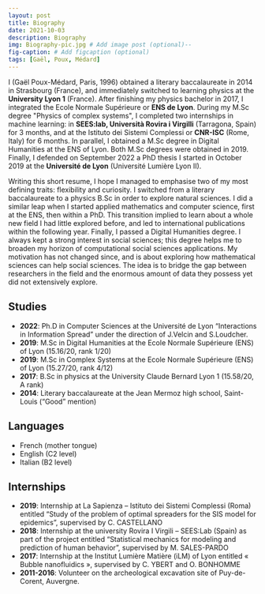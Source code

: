 ```yaml
---
layout: post
title: Biography
date: 2021-10-03
description: Biography
img: Biography-pic.jpg # Add image post (optional)--
fig-caption: # Add figcaption (optional)
tags: [Gaël, Poux, Médard]
---
```


I (Gaël Poux-Médard, Paris, 1996) obtained a literary baccalaureate in 2014 in Strasbourg (France), 
and immediately switched to learning 
physics at the **University Lyon 1** (France). After finishing my physics bachelor in 2017, I 
integrated the Ecole Normale Supérieure or **ENS de Lyon**. During my M.Sc degree "Physics of complex systems", 
I completed two internships in machine learning: in **SEES:lab, Università Rovira i Virgilli** (Tarragona, Spain) 
for 3 months, and at the Istituto dei Sistemi Complessi or **CNR-ISC** (Rome, Italy) for 6 months. 
In parallel, I obtained a M.Sc degree in Digital Humanities at the ENS of Lyon. 
Both M.Sc degrees were obtained in 2019. Finally, I defended on September 2022 a PhD thesis I started in October 2019 
at the **Université de Lyon** (Université Lumière Lyon II).

Writing this short resume, I hope I managed to emphasise two of my most defining traits: 
flexibility and curiosity. I switched from a literary baccalaureate to a physics B.Sc 
in order to explore natural sciences.
I did a similar leap when I started applied mathematics and computer science, first at the ENS, 
then within a PhD. This transition implied to learn about a whole new field I had 
little explored before, and led to international publications within the following year.
Finally, I passed a Digital Humanities degree. I always kept a strong interest in social sciences; 
this degree helps me to broaden my horizon of computational social sciences applications.
My motivation has not changed since, and is about exploring how mathematical sciences 
can help social sciences. The idea is to bridge the gap between researchers in the field and 
the enormous amount of data they possess yet did not extensively explore.

## Studies
-	**2022**: Ph.D in Computer Sciences at the Université de Lyon “Interactions in Information Spread” under the direction of J.Velcin and S.Loudcher.
-	**2019**: M.Sc in Digital Humanities at the Ecole Normale Supérieure (ENS) of Lyon (15.16/20, rank 1/20)
-	**2019**: M.Sc in Complex Systems at the Ecole Normale Supérieure (ENS) of Lyon (15.27/20, rank 4/12)
-	**2017**: B.Sc in physics at the University Claude Bernard Lyon 1 (15.58/20, A rank)
-	**2014**: Literary baccalaureate at the Jean Mermoz high school, Saint-Louis (“Good” mention)

## Languages
-	French (mother tongue)
-	English (C2 level)
-	Italian (B2 level)

## Internships
-	**2019**: Internship at La Sapienza – Istituto dei Sistemi Complessi (Roma) entitled “Study of the problem of optimal spreaders for the SIS model for epidemics”, supervised by C. CASTELLANO
-	**2018**: Internship at the university Rovira I Virgili – SEES:Lab (Spain) as part of the project entitled “Statistical mechanics for modeling and prediction of human behavior”, supervised by M. SALES-PARDO
-	**2017**: Internship at the Institut Lumière Matière (iLM) of Lyon entitled « Bubble nanofluidics », supervised by C. YBERT and O. BONHOMME
-	**2011-2016**: Volunteer on the archeological excavation site of Puy-de-Corent, Auvergne.
